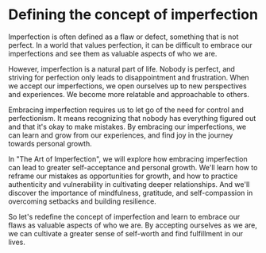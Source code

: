 Defining the concept of imperfection
==================================================

Imperfection is often defined as a flaw or defect, something that is not perfect. In a world that values perfection, it can be difficult to embrace our imperfections and see them as valuable aspects of who we are.

However, imperfection is a natural part of life. Nobody is perfect, and striving for perfection only leads to disappointment and frustration. When we accept our imperfections, we open ourselves up to new perspectives and experiences. We become more relatable and approachable to others.

Embracing imperfection requires us to let go of the need for control and perfectionism. It means recognizing that nobody has everything figured out and that it's okay to make mistakes. By embracing our imperfections, we can learn and grow from our experiences, and find joy in the journey towards personal growth.

In "The Art of Imperfection", we will explore how embracing imperfection can lead to greater self-acceptance and personal growth. We'll learn how to reframe our mistakes as opportunities for growth, and how to practice authenticity and vulnerability in cultivating deeper relationships. And we'll discover the importance of mindfulness, gratitude, and self-compassion in overcoming setbacks and building resilience.

So let's redefine the concept of imperfection and learn to embrace our flaws as valuable aspects of who we are. By accepting ourselves as we are, we can cultivate a greater sense of self-worth and find fulfillment in our lives.
